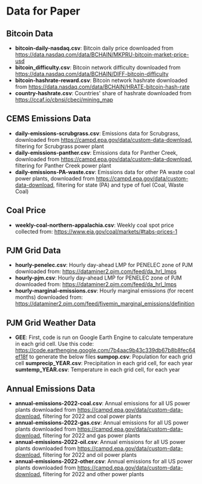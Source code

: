 # Data for Paper 

## Bitcoin Data
- __bitcoin-daily-nasdaq.csv__: Bitcoin daily price downloaded from https://data.nasdaq.com/data/BCHAIN/MKPRU-bitcoin-market-price-usd
- __bitcoin_difficulty.csv__: Bitcoin network difficulty downloaded from https://data.nasdaq.com/data/BCHAIN/DIFF-bitcoin-difficulty
- __bitcoin-hashrate-reward.csv__: Bitcoin network hashrate downloaded from https://data.nasdaq.com/data/BCHAIN/HRATE-bitcoin-hash-rate
- __country-hashrate.csv__: Countries' share of hashrate downloaded from https://ccaf.io/cbnsi/cbeci/mining_map

## CEMS Emissions Data 
- __daily-emissions-scrubgrass.csv__: Emissions data for Scrubgrass, downloaded from https://campd.epa.gov/data/custom-data-download, filtering for Scrubgrass power plant
- __daily-emissions-panther.csv__: Emissions data for Panther Creek, downloaded from https://campd.epa.gov/data/custom-data-download, filtering for Panther Creek power plant
- __daily-emissions-PA-waste.csv__: Emissions data for other PA waste coal power plants, downloaded from https://campd.epa.gov/data/custom-data-download, filtering for state (PA) and type of fuel (Coal, Waste Coal)

## Coal Price 
- __weekly-coal-northern-appalachia.csv__: Weekly coal spot price collected from: https://www.eia.gov/coal/markets/#tabs-prices-1

## PJM Grid Data
- __hourly-penelec.csv__: Hourly day-ahead LMP for PENELEC zone of PJM downloaded from: https://dataminer2.pjm.com/feed/da_hrl_lmps
- __hourly-pjm.csv__: Hourly day-ahead LMP for PENELEC zone of PJM downloaded from: https://dataminer2.pjm.com/feed/da_hrl_lmps
- __hourly-marginal-emissions.csv__: Hourly marginal emissions (for recent months) downloaded from: https://dataminer2.pjm.com/feed/fivemin_marginal_emissions/definition

## PJM Grid Weather Data 
- __GEE__: First, code is run on Google Earth Engine to calculate temperature in each grid cell. Use this code: https://code.earthengine.google.com/7b4aac9b43c339db67b8b8fec64ef18f to generate the below files
__sumpop.csv__: Population for each grid cell
__sumprecip_YEAR.csv__: Precipitation in each grid cell, for each year
__sumtemp_YEAR.csv__: Temperature in each grid cell, for each year

## Annual Emissions Data 
- __annual-emissions-2022-coal.csv__: Annual emissions for all US power plants downloaded from https://campd.epa.gov/data/custom-data-download, filtering for 2022 and coal power plants 
- __annual-emissions-2022-gas.csv__: Annual emissions for all US power plants downloaded from https://campd.epa.gov/data/custom-data-download, filtering for 2022 and gas power plants 
- __annual-emissions-2022-oil.csv__: Annual emissions for all US power plants downloaded from https://campd.epa.gov/data/custom-data-download, filtering for 2022 and oil power plants 
- __annual-emissions-2022-other.csv__: Annual emissions for all US power plants downloaded from https://campd.epa.gov/data/custom-data-download, filtering for 2022 and other power plants 
